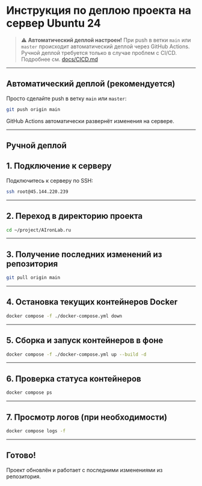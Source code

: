 # Инструкция по деплою проекта на сервер Ubuntu 24

> ⚠️ **Автоматический деплой настроен!** При push в ветки `main` или `master` происходит автоматический деплой через GitHub Actions. Ручной деплой требуется только в случае проблем с CI/CD. Подробнее см. [docs/CICD.md](./CICD.md)

---

## Автоматический деплой (рекомендуется)

Просто сделайте push в ветку `main` или `master`:

```bash
git push origin main
```

GitHub Actions автоматически развернёт изменения на сервере.

---

## Ручной деплой

## 1. Подключение к серверу

Подключитесь к серверу по SSH:

```bash
ssh root@45.144.220.239
```

---

## 2. Переход в директорию проекта

```bash
cd ~/project/AIronLab.ru
```

---

## 3. Получение последних изменений из репозитория

```bash
git pull origin main
```

---

## 4. Остановка текущих контейнеров Docker

```bash
docker compose -f ./docker-compose.yml down
```

---

## 5. Сборка и запуск контейнеров в фоне

```bash
docker compose -f ./docker-compose.yml up --build -d
```

---

## 6. Проверка статуса контейнеров

```bash
docker compose ps
```

---

## 7. Просмотр логов (при необходимости)

```bash
docker compose logs -f
```

---

## Готово!

Проект обновлён и работает с последними изменениями из репозитория.
